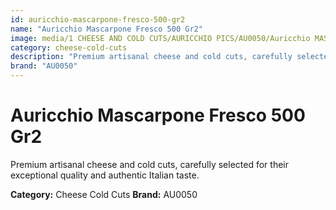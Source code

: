 ```yaml
---
id: auricchio-mascarpone-fresco-500-gr2
name: "Auricchio Mascarpone Fresco 500 Gr2"
image: media/1 CHEESE AND COLD CUTS/AURICCHIO PICS/AU0050/Auricchio MASCARPONE Fresco 500 gr2.jpg
category: cheese-cold-cuts
description: "Premium artisanal cheese and cold cuts, carefully selected for their exceptional quality and authentic Italian taste."
brand: "AU0050"
---
```


# Auricchio Mascarpone Fresco 500 Gr2

Premium artisanal cheese and cold cuts, carefully selected for their exceptional quality and authentic Italian taste.

**Category:** Cheese Cold Cuts
**Brand:** AU0050
